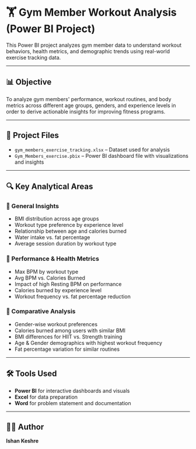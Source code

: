 # 🏋️ Gym Member Workout Analysis (Power BI Project)

This Power BI project analyzes gym member data to understand workout behaviors, health metrics, and demographic trends using real-world exercise tracking data.

---

## 📊 Objective

To analyze gym members' performance, workout routines, and body metrics across different age groups, genders, and experience levels in order to derive actionable insights for improving fitness programs.

---

## 📁 Project Files

- `gym_members_exercise_tracking.xlsx` – Dataset used for analysis
- `Gym_Members_exercise.pbix` – Power BI dashboard file with visualizations and insights

---

## 🔍 Key Analytical Areas

### 📌 General Insights
- BMI distribution across age groups
- Workout type preference by experience level
- Relationship between age and calories burned
- Water intake vs. fat percentage
- Average session duration by workout type

### 📌 Performance & Health Metrics
- Max BPM by workout type
- Avg BPM vs. Calories Burned
- Impact of high Resting BPM on performance
- Calories burned by experience level
- Workout frequency vs. fat percentage reduction

### 📌 Comparative Analysis
- Gender-wise workout preferences
- Calories burned among users with similar BMI
- BMI differences for HIIT vs. Strength training
- Age & Gender demographics with highest workout frequency
- Fat percentage variation for similar routines

---

## 🛠 Tools Used

- **Power BI** for interactive dashboards and visuals
- **Excel** for data preparation
- **Word** for problem statement and documentation

---

## 👨‍💻 Author

**Ishan Keshre**

